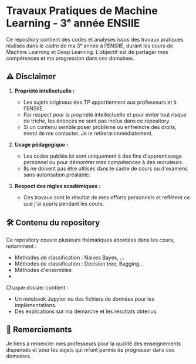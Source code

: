 # Travaux Pratiques de Machine Learning - 3ᵉ année ENSIIE

Ce repository contient des codes et analyses issus des travaux pratiques réalisés dans le cadre de ma 3ᵉ année à l'ENSIIE, durant les cours de Machine Learning et Deep Learning. L'objectif est de partager mes compétences et ma progression dans ces domaines.

## ⚠️ Disclaimer  
1. **Propriété intellectuelle :**  
   - Les sujets originaux des TP appartiennent aux professeurs et à l'ENSIIE.  
   - Par respect pour la propriété intellectuelle et pour éviter tout risque de triche, les énoncés ne sont pas inclus dans ce repository.  
   - Si un contenu semble poser problème ou enfreindre des droits, merci de me contacter. Je le retirerai immédiatement.  

2. **Usage pédagogique :**  
   - Les codes publiés ici sont uniquement à des fins d'apprentissage personnel ou pour démontrer mes compétences à des recruteurs.  
   - Ils ne doivent pas être utilisés dans le cadre de cours ou d'examens sans autorisation préalable.  

3. **Respect des règles académiques :**  
   - Ces travaux sont le résultat de mes efforts personnels et reflètent ce que j'ai appris pendant les cours.  

## 🛠️ Contenu du repository  
Ce repository couvre plusieurs thématiques abordées dans les cours, notamment :  
- Methodes de classification : Naives Bayes, ... 
- Méthodes de classification : Decision tree, Bagging...  
- Méthodes d'ensembles
- 
Chaque dossier contient :  
- Un notebook Jupyter ou des fichiers de données pour les implémentations.  
- Des explications sur ma démarche et les résultats obtenus.  

## 📝 Remerciements  
Je tiens à remercier mes professeurs pour la qualité des enseignements dispensés et pour les sujets qui m'ont permis de progresser dans ces domaines.  

